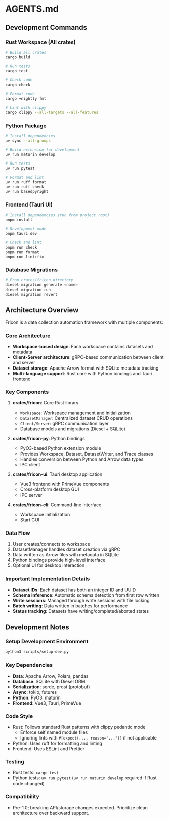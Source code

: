 # AGENTS.md

## Development Commands

### Rust Workspace (All crates)

```bash
# Build all crates
cargo build

# Run tests
cargo test

# Check code
cargo check

# Format code
cargo +nightly fmt

# Lint with clippy
cargo clippy --all-targets --all-features
```

### Python Package

```bash
# Install dependencies
uv sync --all-groups

# Build extension for development
uv run maturin develop

# Run tests
uv run pytest

# Format and lint
uv run ruff format
uv run ruff check
uv run basedpyright
```

### Frontend (Tauri UI)

```bash
# Install dependencies (run from project root)
pnpm install

# Development mode
pnpm tauri dev

# Check and lint
pnpm run check
pnpm run format
pnpm run lint:fix
```

### Database Migrations

```bash
# From crates/fricon directory
diesel migration generate <name>
diesel migration run
diesel migration revert
```

## Architecture Overview

Fricon is a data collection automation framework with multiple components:

### Core Architecture

- **Workspace-based design**: Each workspace contains datasets and metadata
- **Client-Server architecture**: gRPC-based communication between client and server
- **Dataset storage**: Apache Arrow format with SQLite metadata tracking
- **Multi-language support**: Rust core with Python bindings and Tauri frontend

### Key Components

1. **crates/fricon**: Core Rust library
    - `Workspace`: Workspace management and initialization
    - `DatasetManager`: Centralized dataset CRUD operations
    - `Client/Server`: gRPC communication layer
    - Database models and migrations (Diesel + SQLite)

2. **crates/fricon-py**: Python bindings
    - PyO3-based Python extension module
    - Provides Workspace, Dataset, DatasetWriter, and Trace classes
    - Handles conversion between Python and Arrow data types
    - IPC client

3. **crates/fricon-ui**: Tauri desktop application
    - Vue3 frontend with PrimeVue components
    - Cross-platform desktop GUI
    - IPC server

4. **crates/fricon-cli**: Command-line interface
    - Workspace initialization
    - Start GUI

### Data Flow

1. User creates/connects to workspace
2. DatasetManager handles dataset creation via gRPC
3. Data written as Arrow files with metadata in SQLite
4. Python bindings provide high-level interface
5. Optional UI for desktop interaction

### Important Implementation Details

- **Dataset IDs**: Each dataset has both an integer ID and UUID
- **Schema inference**: Automatic schema detection from first row written
- **Write sessions**: Managed through write sessions with file locking
- **Batch writing**: Data written in batches for performance
- **Status tracking**: Datasets have writing/completed/aborted states

## Development Notes

### Setup Development Environment

```bash
python3 scripts/setup-dev.py
```

### Key Dependencies

- **Data**: Apache Arrow, Polars, pandas
- **Database**: SQLite with Diesel ORM
- **Serialization**: serde, prost (protobuf)
- **Async**: tokio, futures
- **Python**: PyO3, maturin
- **Frontend**: Vue3, Tauri, PrimeVue

### Code Style

- Rust: Follows standard Rust patterns with clippy pedantic mode
    - Enforce self named module files
    - Ignoring lints with `#[expect(..., reason="...")]` if not applicable
- Python: Uses ruff for formatting and linting
- Frontend: Uses ESLint and Prettier

### Testing

- Rust tests: `cargo test`
- Python tests: `uv run pytest` (`uv run maturin develop` required if Rust code changed)

### Compatibility

- Pre-1.0; breaking API/storage changes expected. Prioritize clean architecture over backward support.
